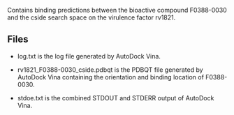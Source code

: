 Contains binding predictions between the bioactive compound F0388-0030 and the cside search space on the virulence factor rv1821.

## Files

- log.txt is the log file generated by AutoDock Vina.

- rv1821_F0388-0030_cside.pdbqt is the PDBQT file generated by AutoDock Vina containing the orientation and binding location of F0388-0030.

- stdoe.txt is the combined STDOUT and STDERR output of AutoDock Vina.

